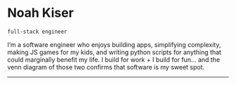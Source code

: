 # Noah Kiser
`full-stack engineer`

I’m a software engineer who enjoys building apps, simplifying complexity, making JS games for my kids, and writing python scripts for anything that could marginally benefit my life. I build for work + I build for fun... and the venn diagram of those two confirms that software is my sweet spot.  

---
<!--
## A few sample projects

<table>
  <tr>
    <td align="center" width="200">
      <h3>🎮<br/>JavaScript Games</h3>
      <a href="https://github.com/kisernl/veggie-invasion">🕹️ Pixel Runner</a><br/>
      <a href="https://github.com/kisernl/donut-shooter">🎲 Dice Quest</a>
    </td>
    <td align="center" width="200">
      <h3>🐍<br/>Python</h3>
      <a href="https://github.com/yourusername/options-wheel">📊 Options Wheel Calculator</a><br/>
      <a href="https://github.com/yourusername/ai-lead-gen">🤖 AI Lead Scraper</a>
    </td>
    <td align="center" width="200">
      <h3>⚙️<br/>Go</h3>
      <a href="https://github.com/yourusername/go-web-api">🌐 Go Web API</a><br/>
      <a href="https://github.com/yourusername/go-task-runner">🚀 Task Runner</a>
    </td>
  </tr>
  <tr>
    <td align="center" width="200">
      <h3>🎨<br/>Frontend</h3>
      <a href="https://github.com/yourusername/react-blog">📰 Blog Platform</a><br/>
      <a href="https://github.com/yourusername/cal-ui">📅 Scheduling UI</a>
    </td>
    <td align="center" width="200">
      <h3>🐘<br/>Laravel / PHP</h3>
      <a href="https://github.com/yourusername/counseling-saas">💳 Counseling Platform</a><br/>
      <a href="https://github.com/yourusername/laravel-inventory">📦 Inventory Manager</a>
    </td>
    <td align="center" width="200">
      <h3>📫<br/>Connect</h3>
      <a href="https://yourwebsite.com">🌐 Website</a><br/>
      <a href="https://linkedin.com/in/yourusername">💼 LinkedIn</a><br/>
      <a href="https://twitter.com/yourusername">🐦 Twitter</a>
    </td>
  </tr>
</table>

---

✨ _Exploring, learning, and building every day._
-->
